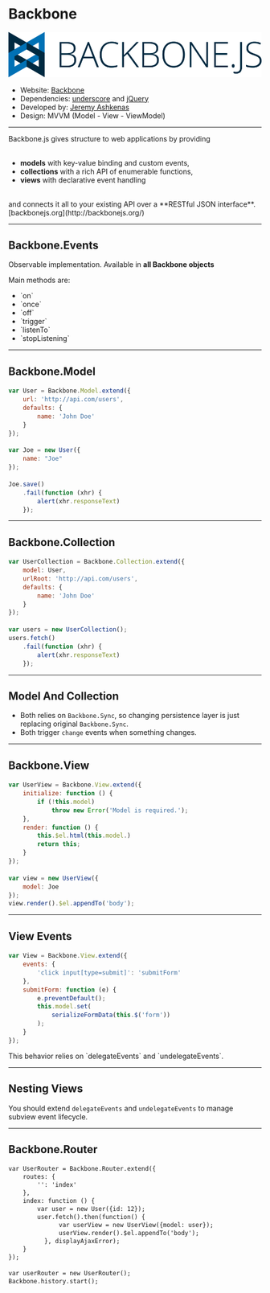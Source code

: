 <!-- .slide: class="hide-title" -->
Backbone
========

<img src="img/05/backbone-logo.png" style="border: none;box-shadow:none;" />

* Website: [Backbone](http://backbonejs.org/)
* Dependencies: [underscore](http://underscorejs.org/) and [jQuery](http://jquery.com/)
* Developed by: [Jeremy Ashkenas](http://ashkenas.com)
* Design: MVVM (Model - View - ViewModel)

---

Backbone.js gives structure to web applications by providing
<br />
<br />

* **models** with key-value binding and custom events,
* **collections** with a rich API of enumerable functions,
* **views** with declarative event handling

<br />
and connects it all to your existing API over a **RESTful JSON interface**.

<!-- .element: class="source" --> [backbonejs.org](http://backbonejs.org/)

---

## Backbone.Events

Observable implementation. Available in **all Backbone objects**

<div class="alert doc">
<p class="text-left">Main methods are:</p>

<ul class="two-columns">
  <li>`on`</li>
  <li>`once`</li>
  <li>`off`</li>
  <li>`trigger`</li>
  <li>`listenTo`</li>
  <li>`stopListening`</li>
</ul>
</div>

---

## Backbone.Model

``` javascript
var User = Backbone.Model.extend({
    url: 'http://api.com/users',
    defaults: {
        name: 'John Doe'
    }
});

var Joe = new User({
    name: "Joe"
});

Joe.save()
    .fail(function (xhr) {
        alert(xhr.responseText)
    });
```

---

## Backbone.Collection

``` javascript
var UserCollection = Backbone.Collection.extend({
    model: User,
    urlRoot: 'http://api.com/users',
    defaults: {
        name: 'John Doe'
    }
});

var users = new UserCollection();
users.fetch()
    .fail(function (xhr) {
        alert(xhr.responseText)
    });
```

---

## Model And Collection

* Both relies on `Backbone.Sync`, so changing persistence layer is just replacing
original `Backbone.Sync`.
* Both trigger `change` events when something changes.

---

## Backbone.View

``` javascript
var UserView = Backbone.View.extend({
    initialize: function () {
        if (!this.model)
            throw new Error('Model is required.');
    },
    render: function () {
        this.$el.html(this.model.)
        return this;
    }
});

var view = new UserView({
    model: Joe
});
view.render().$el.appendTo('body');
```

---

## View Events

``` javascript
var View = Backbone.View.extend({
    events: {
        'click input[type=submit]': 'submitForm'
    },
    submitForm: function (e) {
        e.preventDefault();
        this.model.set(
            serializeFormData(this.$('form'))
        );
    }
});
```

<p class="alert info">This behavior relies on `delegateEvents` and `undelegateEvents`.</p>

---

## Nesting Views

You should extend `delegateEvents` and `undelegateEvents` to manage subview
event lifecycle.

---

## Backbone.Router

```
var UserRouter = Backbone.Router.extend({
    routes: {
        '': 'index'
    },
    index: function () {
        var user = new User({id: 12});
        user.fetch().then(function() {
              var userView = new UserView({model: user});
              userView.render().$el.appendTo('body');
          }, displayAjaxError);
    }
});

var userRouter = new UserRouter();
Backbone.history.start();
```
